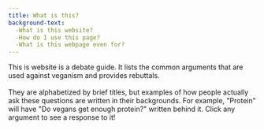 ```yaml
---
title: What is this?
background-text:
  -What is this website?
  -How do I use this page?
  -What is this webpage even for?
---
```

<div class="answer">
  This is website is a debate guide. It lists the common arguments that are used against veganism and provides rebuttals.<br />
  <br />
  They are alphabetized by brief titles, but examples of how people actually ask these questions are written in their backgrounds. For example, "Protein" will have "Do vegans get enough protein?" written behind it. Click any argument to see a response to it!
</div>
